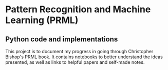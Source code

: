 # Pattern Recognition and Machine Learning (PRML)
## Python code and implementations

This project is to document my progress in going through Christopher Bishop's PRML book. It contains notebooks to better understand the ideas presented, as well as links to helpful papers and self-made notes.
